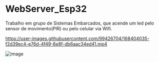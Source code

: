 # WebServer_Esp32
Trabalho em grupo de Sistemas Embarcados, que acende um led pelo sensor de movimento(PIR) ou pelo celular via Wifi. 



https://user-images.githubusercontent.com/99426704/168404035-f2d39ec4-e76d-4f49-8e8f-db6aac34ed41.mp4

![image](https://user-images.githubusercontent.com/99426704/175319494-a89b5cc1-c65e-4e66-abc9-b2e68ae1f000.png)

